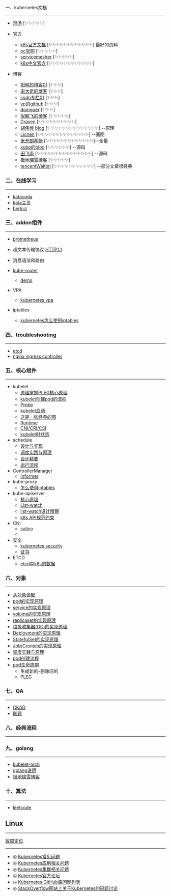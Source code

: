 一、kubernetes文档

***

* [鸡汤](https://fuckcloudnative.io/talent-is-overrated/)                           [✨✨✨✨✨]

* 官方
  * [k8s官方文档](https://kubernetes.io/zh/docs/reference/)       [✨✨✨✨✨✨✨✨✨✨✨✨]   最好的资料
  * [oc官网](https://www.openshift.com/blog/tag/kubernetes/page/7)                [✨✨✨✨✨]
  * [servicemesher](https://www.servicemesher.com/)    [✨✨✨✨✨]
  * [k8s中文官方](https://www.kubernetes.org.cn)        [✨✨✨✨✨✨✨✨✨✨✨✨]
* 博客

   * [阳明的博客01](https://www.qikqiak.com/)    [✨✨✨]
   * [宋大佬的博客](https://jimmysong.io/kubernetes-handbook/guide/using-etcdctl-to-access-kubernetes-data.html)    [✨✨✨]
   * [csdn专栏01](https://blog.csdn.net/bbwangj/category_7918969.html)       [✨✨✨]
   * [yp的github](https://github.com/yangpeng14/DevOps/blob/master/README.md)        [✨✨✨]
   * [domgoer](https://blog.domgoer.io/)           [✨✨✨]
   * [倪鹏飞的博客](https://github.com/feiskyer/kubernetes-handbook)    [✨✨✨✨✨]
   * [Draven](https://draveness.me)               [✨✨✨✨✨✨✨✨✨✨]
   * [胡伟煌](https://www.huweihuang.com/tags/)  [blog](https://www.huweihuang.com/kubernetes-notes/)       [✨✨✨✨✨✨✨✨✨✨✨✨✨✨] --原理
   * [Lichen](http://ljchen.net)               [✨✨✨✨✨✨✨✨✨✨✨✨✨✨] --画图
   * [米开朗基扬](https://fuckcloudnative.io/tags/kubernetes/)        [✨✨✨✨✨✨✨✨✨✨✨✨✨]--全量
   * [xubo的blog](http://blog.xbblfz.site/)        [✨✨✨✨✨✨] --源码
   * [田飞雨](https://blog.tianfeiyu.com/archives/)                [✨✨✨✨✨✨✨✨✨✨✨✨✨✨✨] --源码
   * [极地瑞雪博客](https://docs.lvrui.io)     [✨✨✨✨✨]
   * [tencentWalton](https://cloud.tencent.com/developer/user/1642192)    [✨✨✨✨✨✨✨✨✨✨✨] --部分文章很经典

### 二、在线学习

***

* [katacoda](https://www.katacoda.com/)
* [kata主页](https://www.katacoda.com/xiehz)
* [berloiz](https://docs.berlioz.cloud/installation/mac/)

### 三、addon组件

***

* [prometheus](https://github.com/yunlzheng/prometheus-book)

* 超文本传输协议 [HTTP1.1](https://tools.ietf.org/html/rfc7230#section-5.4)
  
* 消息语法和路由
  
* [kube-router](https://fuckcloudnative.io/posts/kube-router/)

  * [demo](https://asciinema.org/a/120312)

* VPA

  * [kubernetes vpa](https://tencentcloudcontainerteam.github.io/2019/04/30/kubernetes-vpa/)

* iptables

  * [kubernetes怎么使用iptables](http://www.dbsnake.net/how-kubernetes-use-iptables.html)

  

### 四、troubleshooting

***

* [etcd](https://mp.weixin.qq.com/s/qittYHY2GUwhFtvsRDaIAQ)
* [nginx ingress controller](https://kubernetes.github.io/ingress-nginx/troubleshooting/)



### 五、核心组件

***

* kubelet
  * [原理掌握PLEG核心原理](https://www.liangzl.com/get-article-detail-27063.html)
  * [kubelet创建pod的流程](https://www.jianshu.com/p/5e0c9d1dbe95)
  * [Probe](http://ljchen.net/2018/11/16/kubelet的probe流程分析/)
  * [kubelet启动](http://blog.xbblfz.site/2018/10/12/Kubelet%E5%90%AF%E5%8A%A8%E5%8F%8A%E5%AF%B9Docker%E5%AE%B9%E5%99%A8%E7%AE%A1%E7%90%86%E6%BA%90%E7%A0%81%E5%88%86%E6%9E%90/)
  * [这是一张经典的图](https://www.kubernetes.org.cn/3625.html?spm=a2c4e.10696291.0.0.6d5519a4sZNk6s)
  * [Runtime](http://ljchen.net/2018/11/11/kubelet运行时介绍/) 
  * [CNI/CRI/CSI](https://www.do1618.com/archives/1621/kubelet-pod-创建之-cri-和-cni-源码剖析/)
  * [kubelet时状态](https://cloud.tencent.com/developer/article/1397084)
* schedule
  * [设计与实现](https://www.bilibili.com/video/BV1N7411w7M9?from=search&seid=793542453529148615)
  * [调度实践与原理](http://dockone.io/article/2885)
  * [设计精要](https://draveness.me/system-design-scheduler/)
  * [运行流程](https://cloud.tencent.com/developer/article/1580234)
* ControllerManager
  * [Informer](https://blog.tianfeiyu.com/2019/05/17/client-go_informer/ ) 
* kube-proxy
  * [怎么使用iptables](http://www.dbsnake.net/how-kubernetes-use-iptables.html)
* kube-apiserver
  * [核心原理](https://blog.csdn.net/huwh_/article/details/75675706)
  * [List-watch](https://www.kubernetes.org.cn/174.html)
  * [list-watch设计精髓](http://wsfdl.com/kubernetes/2019/01/10/list_watch_in_k8s.html)
  * [k8s API规范约束](http://blog.xbblfz.site/2018/10/11/K8S_API%E8%A7%84%E8%8C%83%E7%BA%A6%E6%9D%9F/)
* CNI
  * [calico](https://www.lijiaocn.com/%E9%A1%B9%E7%9B%AE/2017/04/11/calico-usage.html)
  * 
* 安全
  * [kubernetes security](https://kubernetes-security.info/)
  * [证书](https://www.kubernetes.org.cn/2540.html)
* ETCD
  * [etcd中k8s的数据](https://www.huweihuang.com/kubernetes-notes/etcd/k8s-etcd-data.html)

### 六、对象

***

* [从对象谈起](https://draveness.me/kubernetes-object-intro/)
* [pod的实现原理](https://draveness.me/kubernetes-pod/)
* [service的实现原理](https://draveness.me/kubernetes-service/)
* [volume的实现原理](https://draveness.me/kubernetes-volume/)
* [replicaset的实现原理](https://draveness.me/kubernetes-replicaset/)
* [垃圾收集器(GC)的实现原理](https://draveness.me/kubernetes-garbage-collector/)
* [Deployment的实现原理](https://draveness.me/kubernetes-deployment/)
* [StatefulSet的实现原理](https://draveness.me/kubernetes-statefulset/)
* [Job/Cronjob的实现原理](https://draveness.me/kubernetes-job-cronjob/)
* [调度实践与原理](http://dockone.io/article/2885)
* [pod创建流程](http://likakuli.com/post/2019/08/05/pod_create/)
* [pod生命周期](https://fuckcloudnative.io/posts/pods-life/)
  * 生成新的-删除旧的
  * [PLEG](https://www.lagou.com/lgeduarticle/98400.html)

### 七、QA

***

* [CKAD](https://www.cnblogs.com/redmoon/p/12050311.html)
* [刷题](https://my.oschina.net/liabio)

  

### 八、经典流程

***



### 九、golang

***

* [kubelet-arch](http://ljchen.net/2018/10/28/kubelet%E6%BA%90%E7%A0%81%E6%9E%B6%E6%9E%84%E7%AE%80%E4%BB%8B/)
* [golang说明](https://www.lijiaocn.com/go-detail/)
* [极地瑞雪博客](https://docs.lvrui.io/)

### 十、算法

***

* [leetcode](http://blog.xbblfz.site/2018/05/14/LeetCode%E5%88%B7%E9%A2%98%E6%80%9D%E8%B7%AF/#leetcode189)

## Linux

***

[故障定位](http://arthurchiao.art/index.html)



***

- ◎ [Kubernetes常见问题](https://kubernetes.io/docs/tasks/debug-application-cluster/troubleshooting/)
- ◎ [Kubernetes应用相关问题](https://kubernetes.io/docs/tasks/debug-applicationcluster/debug-application/) 
- ◎ [Kubernetes集群相关问题](https://kubernetes.io/docs/tasks/debug-application-cluster/debug-cluster/)
- ◎ [Kubernetes官方论坛](https://discuss.kubernetes.io/)
- ◎ [Kubernetes GitHub库问题列表](https://github.com/kubernetes/kubernetes/issues)
- ◎ [StackOverflow网站上关于Kubernetes的问题讨论](http://stackoverflow.com/questions/tagged/kubernetes ) 




